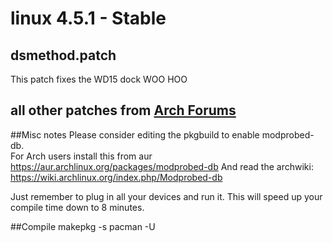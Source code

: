 # linux 4.5.1 - Stable
## dsmethod.patch
This patch fixes the WD15 dock WOO HOO

## all other patches from [Arch Forums](https://bbs.archlinux.org/viewtopic.php?pid=1619336#p1619336)


##Misc notes
Please consider editing the pkgbuild to enable modprobed-db.  
For Arch users install this from aur
https://aur.archlinux.org/packages/modprobed-db
And read the archwiki:
https://wiki.archlinux.org/index.php/Modprobed-db

Just remember to plug in all your devices and run it. This will speed up your compile time down to 8 minutes.

##Compile
makepkg -s
pacman -U <package name>

